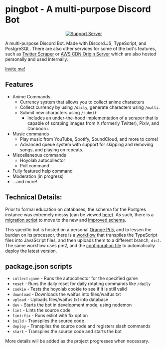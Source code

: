 # pingbot - A multi-purpose Discord Bot

<div align="center">

[![Support Server](https://img.shields.io/discord/850899856452878377?color=7289da&label=Discord&logo=discord&logoColor=white)](https://discord.gg/BKAWvgVZtN)

</div>

A multi-purpose Discord Bot. Made with Discord.JS, TypeScript, and PostgreSQL. There are also other services for some of the bot's features, such as [Twitter Scraper](https://github.com/KrammyGod/twitter-scraper) or [AWS CDN Origin Server](https://github.com/KrammyGod/image-server) which are also hosted personally and used internally.

[Invite me!](https://discord.com/api/oauth2/authorize?client_id=632641386772168714&permissions=1512670883152&scope=bot%20applications.commands)

## Features
- Anime Commands
  - Currency system that allows you to collect anime characters
  - Collect currency by using `/daily`, generate characters using `/multi`.
  - Submit new characters using `/submit`
    - Includes an under-the-hood implementation of a scraper that is capable of scraping images from X (formerly Twitter), Pixiv, and Danbooru.
- Music commands
  - Play music from YouTube, Spotify, SoundCloud, and more to come!
  - Advanced queue system with support for skipping and removing songs, and playing on repeats.
- Miscellaneous commands
  - Hoyolab autocollector
  - Poll command
- Fully featured help command
- Moderation (in progress)
- ...and more!

## Technical Details:
Prior to formal education on databases, the schema for the Postgres instance was extremely messy (can be viewed [here](sqls/old_schema.sql)). As such, there is a [migration script](sqls/migrate.sql) to move to the new and [improved schema](sqls/schema.sql).

This specific bot is hosted on a personal [Orange Pi 5](http://www.orangepi.org/html/hardWare/computerAndMicrocontrollers/details/Orange-Pi-5.html), and to lessen the burden on its processor, there is a [workflow](.github/workflows/push.yml) that transpiles the TypeScript files into JavaScript files, and then uploads them to a different branch, `dist`. The same workflow uses pm2, and the [configuration file](ecosystem.config.js) to automatically deploy the latest version.

## package.json scripts

- `collect:game` - Runs the autocollector for the specified game
- `reset` - Runs the daily reset for daily rotating commands like `/daily`
- `cookie` - Tests the hoyolab cookie to see if it is still valid
- `download` - Downloads the waifus into files/waifus.txt
- `upload` - Uploads files/waifus.txt into database
- `dev` - Starts the bot in development mode, using nodemon
- `lint` - Lints the source code
- `lint:fix` - Runs eslint with fix option
- `build` - Transpiles the source code
- `deploy` - Transpiles the source code and registers slash commands
- `start` - Transpiles the source code and starts the bot

More details will be added as the project progresses when necessary.

